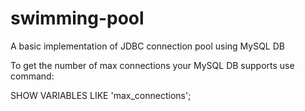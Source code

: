 # swimming-pool

A basic implementation of JDBC connection pool using MySQL DB

To get the number of max connections your MySQL DB supports use command: 

SHOW VARIABLES LIKE 'max_connections';
